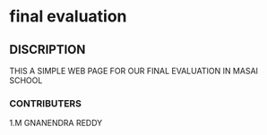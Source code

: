 # final evaluation
## DISCRIPTION 
THIS A SIMPLE WEB PAGE FOR OUR FINAL EVALUATION IN MASAI SCHOOL 
### CONTRIBUTERS
1.M GNANENDRA REDDY

 

